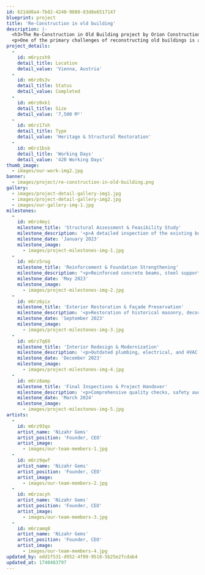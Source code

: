 ```yaml
---
id: 621dd0a4-7b82-4240-9088-83d8e6517147
blueprint: project
title: 'Re-Construction in old building'
description: |-
  <h3>The Re-Construction in Old Building project by Orion Construction is a remarkable endeavor that merges historical preservation with modern engineering. Aging structures often hold architectural and cultural significance, making their restoration a delicate yet essential process. This project focuses on strengthening, modernizing, and revitalizing an old building while preserving its historical essence, ensuring that it remains functional, safe, and aesthetically appealing for generations to come.</h3>
  <p>One of the primary challenges of reconstructing old buildings is assessing structural integrity. Our team of engineers, architects, and preservation specialists conducted a thorough structural analysis to determine the weak points, material degradation, and load-bearing capacity of the existing framework. Using advanced reinforcement techniques such as steel bracing, foundation strengthening, and seismic retrofitting, we ensured that the building meets modern safety standards without compromising its historical character. Preserving the architectural heritage of an old building requires a meticulous approach. The original design elements, façade, and interior detailing were carefully restored using traditional craftsmanship combined with modern restoration techniques. We employed historically accurate materials, such as reclaimed wood, vintage bricks, and ornamental metalwork, to maintain the building’s authentic aesthetic appeal while enhancing its structural durability.</p>
project_details:
  -
    id: m6ryzsh9
    detail_title: Location
    detail_value: 'Vienna, Austria'
  -
    id: m6rz0s3v
    detail_title: Status
    detail_value: Completed
  -
    id: m6rz0xk1
    detail_title: Size
    detail_value: '7,500 M²'
  -
    id: m6rz17xh
    detail_title: Type
    detail_value: 'Heritage & Structural Restoration'
  -
    id: m6rz1bsb
    detail_title: 'Working Days'
    detail_value: '420 Working Days'
thumb_image:
  - images/our-work-img2.jpg
banner:
  - images/project/re-construction-in-old-building.png
gallery:
  - images/project-detail-gallery-img1.jpg
  - images/project-detail-gallery-img2.jpg
  - images/our-gallery-img-1.jpg
milestones:
  -
    id: m6rz4myi
    milestone_title: 'Structural Assessment & Feasibility Study'
    milestone_description: '<p>A detailed inspection of the existing building was conducted to identify foundation stability, structural weaknesses, and renovation requirements, ensuring compliance with heritage preservation guidelines.</p>'
    milestone_date: 'January 2023'
    milestone_image:
      - images/project-milestones-img-1.jpg
  -
    id: m6rz5rog
    milestone_title: 'Reinforcement & Foundation Strengthening'
    milestone_description: "<p>Reinforced concrete beams, steel supports, and seismic retrofitting were integrated to improve durability and load-bearing capacity while maintaining the building's original character.</p>"
    milestone_date: 'May 2023'
    milestone_image:
      - images/project-milestones-img-2.jpg
  -
    id: m6rz6yix
    milestone_title: 'Exterior Restoration & Façade Preservation'
    milestone_description: '<p>Restoration of historical masonry, decorative elements, and windows was completed using specialized preservation techniques to maintain the building’s architectural identity.</p>'
    milestone_date: 'September 2023'
    milestone_image:
      - images/project-milestones-img-3.jpg
  -
    id: m6rz7q69
    milestone_title: 'Interior Redesign & Modernization'
    milestone_description: '<p>Outdated plumbing, electrical, and HVAC systems were replaced with energy-efficient solutions, while interiors were redesigned to enhance functionality and meet modern safety standards.</p>'
    milestone_date: 'December 2023'
    milestone_image:
      - images/project-milestones-img-4.jpg
  -
    id: m6rz8amp
    milestone_title: 'Final Inspections & Project Handover'
    milestone_description: '<p>Comprehensive quality checks, safety audits, and compliance verifications were carried out before the official handover, ensuring the building was ready for occupancy with restored integrity and modern enhancements.</p>'
    milestone_date: 'March 2024'
    milestone_image:
      - images/project-milestones-img-5.jpg
artists:
  -
    id: m6rz93qo
    artist_name: 'Nizahr Gems'
    artist_position: 'Founder, CEO'
    artist_image:
      - images/our-team-members-1.jpg
  -
    id: m6rz9qwf
    artist_name: 'Nizahr Gems'
    artist_position: 'Founder, CEO'
    artist_image:
      - images/our-team-members-2.jpg
  -
    id: m6rzacyh
    artist_name: 'Nizahr Gems'
    artist_position: 'Founder, CEO'
    artist_image:
      - images/our-team-members-3.jpg
  -
    id: m6rzamq8
    artist_name: 'Nizahr Gems'
    artist_position: 'Founder, CEO'
    artist_image:
      - images/our-team-members-4.jpg
updated_by: edd1f531-d952-4f09-9518-5b25e2fcdab4
updated_at: 1740483797
---
```

